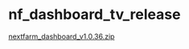 # nf_dashboard_tv_release


[nextfarm_dashboard_v1.0.36.zip](https://github.com/user-attachments/files/16591089/nextfarm_dashboard_v1.0.36.zip)
